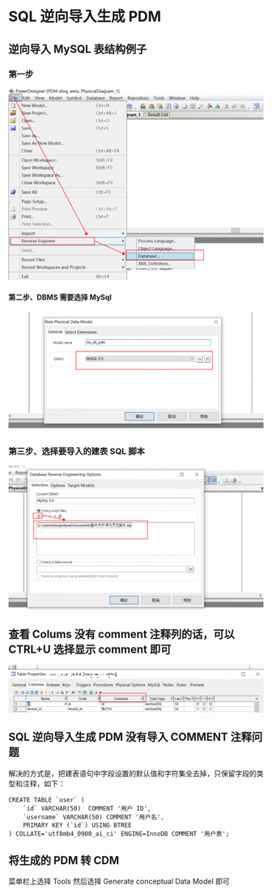 # SQL 逆向导入生成 PDM

## 逆向导入 MySQL 表结构例子

### 第一步

![SQL逆向生成PMD步骤-01](../images/SQL逆向生成PMD步骤-1.png)

#### 第二步、DBMS 需要选择 MySql

![SQL逆向生成PMD步骤-02](../images/SQL逆向生成PMD步骤-2.png)

### 第三步、选择要导入的建表 SQL 脚本

![SQL逆向生成PMD步骤-03](../images/SQL逆向生成PMD步骤-3.png)

## 查看 Colums 没有 comment 注释列的话，可以 CTRL+U 选择显示 comment 即可
![SQL逆向生成PMD步骤-04](../images/SQL逆向生成PMD步骤-4.png)

## SQL 逆向导入生成 PDM 没有导入 COMMENT 注释问题

解决的方式是，把建表语句中字段设置的默认值和字符集全去掉，只保留字段的类型和注释，如下：

```
CREATE TABLE `user` (
	`id` VARCHAR(50)  COMMENT '用户 ID',
	`username` VARCHAR(50) COMMENT '用户名',
    PRIMARY KEY (`id`) USING BTREE
) COLLATE='utf8mb4_0900_ai_ci' ENGINE=InnoDB COMMENT '用户表';

```

## 将生成的 PDM 转 CDM

菜单栏上选择 Tools 然后选择 Generate conceptual Data Model 即可